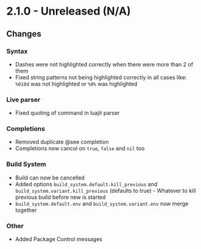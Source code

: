 # 2.1.0 - Unreleased (N/A)

## Changes

### Syntax

* Dashes were not highlighted correctly when there were more than 2 of them
* Fixed string patterns not being highlighted correctly in all cases like:
  `%010d` was not highlighted or `%0%` was highlighted

### Live parser

* Fixed quoting of command in luajit parser

### Completions

* Removed duplicate @see completion
* Completions now cancol on `true`, `false` and `nil` too

### Build System

* Build can now be cancelled
* Added options `build_system.default.kill_previous` and `build_system.variant.kill_previous` (defaults to true) - Whatever to kill previous build before new is started
* `build_system.default.env` and `build_system.variant.env` now merge together

### Other

* Added Package Control messages